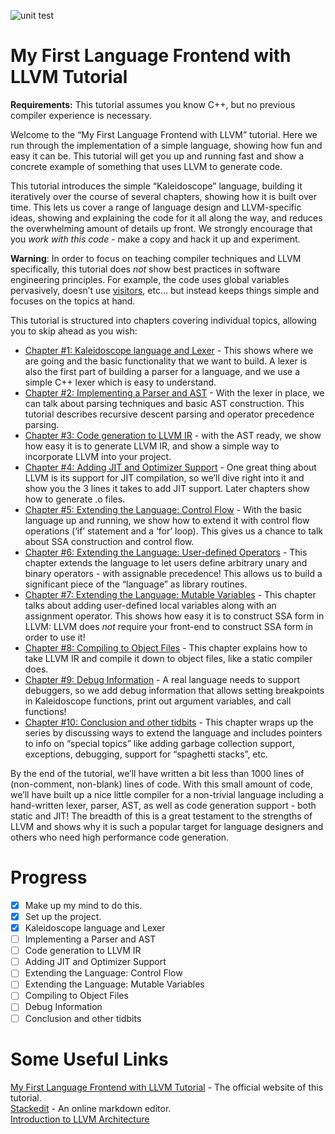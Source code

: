 ![unit test](https://github.com/euclideanrn/Kaleidoscope/actions/workflows/cmake.yml/badge.svg)

# My First Language Frontend with LLVM Tutorial

**Requirements:** This tutorial assumes you know C++, but no previous compiler experience is necessary.

Welcome to the “My First Language Frontend with LLVM” tutorial. Here we run through the implementation of a simple language, showing how fun and easy it can be. This tutorial will get you up and running fast and show a concrete example of something that uses LLVM to generate code.

This tutorial introduces the simple “Kaleidoscope” language, building it iteratively over the course of several chapters, showing how it is built over time. This lets us cover a range of language design and LLVM-specific ideas, showing and explaining the code for it all along the way, and reduces the overwhelming amount of details up front. We strongly encourage that you  _work with this code_  - make a copy and hack it up and experiment.

**Warning**: In order to focus on teaching compiler techniques and LLVM specifically, this tutorial does  _not_  show best practices in software engineering principles. For example, the code uses global variables pervasively, doesn’t use  [visitors](http://en.wikipedia.org/wiki/Visitor_pattern), etc… but instead keeps things simple and focuses on the topics at hand.

This tutorial is structured into chapters covering individual topics, allowing you to skip ahead as you wish:

-   [Chapter #1: Kaleidoscope language and Lexer](https://llvm.org/docs/tutorial/MyFirstLanguageFrontend/LangImpl01.html)  - This shows where we are going and the basic functionality that we want to build. A lexer is also the first part of building a parser for a language, and we use a simple C++ lexer which is easy to understand.
-   [Chapter #2: Implementing a Parser and AST](https://llvm.org/docs/tutorial/MyFirstLanguageFrontend/LangImpl02.html)  - With the lexer in place, we can talk about parsing techniques and basic AST construction. This tutorial describes recursive descent parsing and operator precedence parsing.
-   [Chapter #3: Code generation to LLVM IR](https://llvm.org/docs/tutorial/MyFirstLanguageFrontend/LangImpl03.html)  - with the AST ready, we show how easy it is to generate LLVM IR, and show a simple way to incorporate LLVM into your project.
-   [Chapter #4: Adding JIT and Optimizer Support](https://llvm.org/docs/tutorial/MyFirstLanguageFrontend/LangImpl04.html)  - One great thing about LLVM is its support for JIT compilation, so we’ll dive right into it and show you the 3 lines it takes to add JIT support. Later chapters show how to generate .o files.
-   [Chapter #5: Extending the Language: Control Flow](https://llvm.org/docs/tutorial/MyFirstLanguageFrontend/LangImpl05.html)  - With the basic language up and running, we show how to extend it with control flow operations (‘if’ statement and a ‘for’ loop). This gives us a chance to talk about SSA construction and control flow.
-   [Chapter #6: Extending the Language: User-defined Operators](https://llvm.org/docs/tutorial/MyFirstLanguageFrontend/LangImpl06.html)  - This chapter extends the language to let users define arbitrary unary and binary operators - with assignable precedence! This allows us to build a significant piece of the “language” as library routines.
-   [Chapter #7: Extending the Language: Mutable Variables](https://llvm.org/docs/tutorial/MyFirstLanguageFrontend/LangImpl07.html)  - This chapter talks about adding user-defined local variables along with an assignment operator. This shows how easy it is to construct SSA form in LLVM: LLVM does  _not_  require your front-end to construct SSA form in order to use it!
-   [Chapter #8: Compiling to Object Files](https://llvm.org/docs/tutorial/MyFirstLanguageFrontend/LangImpl08.html)  - This chapter explains how to take LLVM IR and compile it down to object files, like a static compiler does.
-   [Chapter #9: Debug Information](https://llvm.org/docs/tutorial/MyFirstLanguageFrontend/LangImpl09.html)  - A real language needs to support debuggers, so we add debug information that allows setting breakpoints in Kaleidoscope functions, print out argument variables, and call functions!
-   [Chapter #10: Conclusion and other tidbits](https://llvm.org/docs/tutorial/MyFirstLanguageFrontend/LangImpl10.html)  - This chapter wraps up the series by discussing ways to extend the language and includes pointers to info on “special topics” like adding garbage collection support, exceptions, debugging, support for “spaghetti stacks”, etc.

By the end of the tutorial, we’ll have written a bit less than 1000 lines of (non-comment, non-blank) lines of code. With this small amount of code, we’ll have built up a nice little compiler for a non-trivial language including a hand-written lexer, parser, AST, as well as code generation support - both static and JIT! The breadth of this is a great testament to the strengths of LLVM and shows why it is such a popular target for language designers and others who need high performance code generation.

# Progress
 - [x] Make up my mind to do this.
 - [x] Set up the project.
 - [x] Kaleidoscope language and Lexer
 - [ ] Implementing a Parser and AST
 - [ ] Code generation to LLVM IR
 - [ ] Adding JIT and Optimizer Support
 - [ ] Extending the Language: Control Flow
 - [ ] Extending the Language: Mutable Variables
 - [ ] Compiling to Object Files
 - [ ] Debug Information
 - [ ] Conclusion and other tidbits

# Some Useful Links
[My First Language Frontend with LLVM Tutorial](https://llvm.org/docs/tutorial/MyFirstLanguageFrontend/index.html) - The official website of this tutorial.  
[Stackedit](https://stackedit.io/app#) - An online markdown editor.  
[Introduction to LLVM Architecture](https://www.bilibili.com/video/BV1CG4y1V7Dn/?spm_id_from=333.788)
